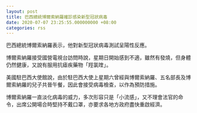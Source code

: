 ```yaml
---
layout: post
title: 巴西總統博爾索納羅確診感染新型冠狀病毒
date: 2020-07-07 23:25:55.000000000 +08:00
categories: rss
---
```


巴西總統博爾索納羅表示，他對新型冠狀病毒測試呈陽性反應。

博爾索納羅接受國營電視台訪問時說，星期日開始感到不適，雖然有發燒，但身體仍然健康，又說有服用抗瘧疾藥物「羥氯喹」。

美國駐巴西大使館說，由於駐巴西大使上星期六曾經與博爾索納羅、五名部長及博爾索納羅的兒子共晉午餐，因此會接受病毒檢查，以作為預防措施。

博爾索納羅一直淡化病毒的威力，多次形容只是「小流感」，又不理會法官的命令，出席公開場合時堅持不戴口罩，亦要求各地方政府盡快重啟經濟。
